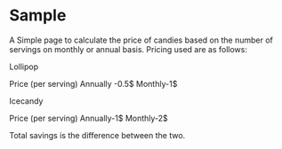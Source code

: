 # Sample

A Simple page to calculate the price of candies based on the number of servings on monthly or annual basis.
Pricing used are as follows:

Lollipop

Price (per serving)
Annually -0.5$ 
Monthly-1$

Icecandy 

Price (per serving)
Annually-1$
Monthly-2$

Total savings is the difference between the two.
